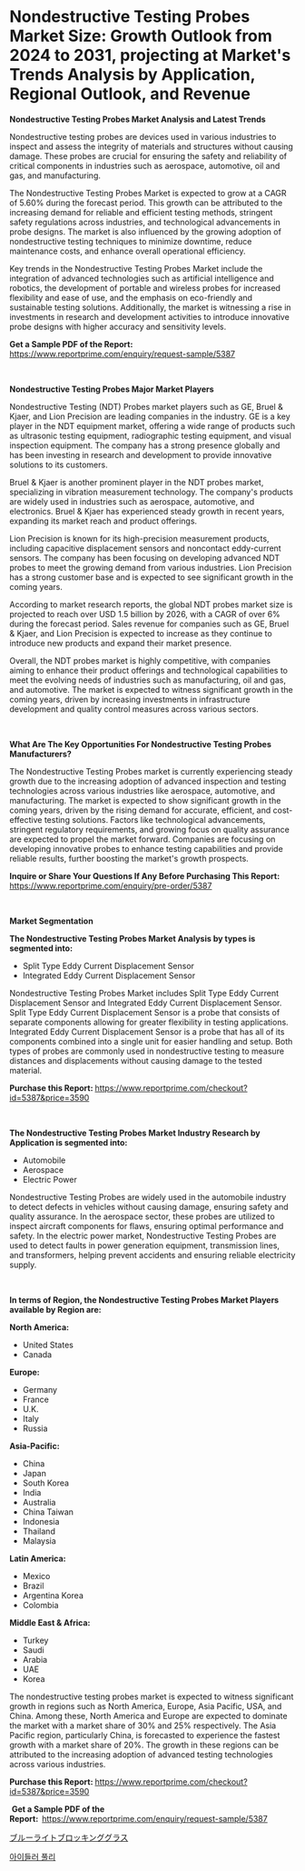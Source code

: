 <p><h1>Nondestructive Testing Probes Market Size: Growth Outlook from 2024 to 2031, projecting at Market's Trends Analysis by Application, Regional Outlook, and Revenue</h1></p><p><strong>Nondestructive Testing Probes Market Analysis and Latest Trends</strong></p>
<p><p>Nondestructive testing probes are devices used in various industries to inspect and assess the integrity of materials and structures without causing damage. These probes are crucial for ensuring the safety and reliability of critical components in industries such as aerospace, automotive, oil and gas, and manufacturing.</p><p>The Nondestructive Testing Probes Market is expected to grow at a CAGR of 5.60% during the forecast period. This growth can be attributed to the increasing demand for reliable and efficient testing methods, stringent safety regulations across industries, and technological advancements in probe designs. The market is also influenced by the growing adoption of nondestructive testing techniques to minimize downtime, reduce maintenance costs, and enhance overall operational efficiency.</p><p>Key trends in the Nondestructive Testing Probes Market include the integration of advanced technologies such as artificial intelligence and robotics, the development of portable and wireless probes for increased flexibility and ease of use, and the emphasis on eco-friendly and sustainable testing solutions. Additionally, the market is witnessing a rise in investments in research and development activities to introduce innovative probe designs with higher accuracy and sensitivity levels.</p></p>
<p><strong>Get a Sample PDF of the Report:&nbsp;</strong> <a href="https://www.reportprime.com/enquiry/request-sample/5387">https://www.reportprime.com/enquiry/request-sample/5387</a></p>
<p>&nbsp;</p>
<p><strong>Nondestructive Testing Probes Major Market Players</strong></p>
<p><p>Nondestructive Testing (NDT) Probes market players such as GE, Bruel & Kjaer, and Lion Precision are leading companies in the industry. GE is a key player in the NDT equipment market, offering a wide range of products such as ultrasonic testing equipment, radiographic testing equipment, and visual inspection equipment. The company has a strong presence globally and has been investing in research and development to provide innovative solutions to its customers.</p><p>Bruel & Kjaer is another prominent player in the NDT probes market, specializing in vibration measurement technology. The company's products are widely used in industries such as aerospace, automotive, and electronics. Bruel & Kjaer has experienced steady growth in recent years, expanding its market reach and product offerings.</p><p>Lion Precision is known for its high-precision measurement products, including capacitive displacement sensors and noncontact eddy-current sensors. The company has been focusing on developing advanced NDT probes to meet the growing demand from various industries. Lion Precision has a strong customer base and is expected to see significant growth in the coming years.</p><p>According to market research reports, the global NDT probes market size is projected to reach over USD 1.5 billion by 2026, with a CAGR of over 6% during the forecast period. Sales revenue for companies such as GE, Bruel & Kjaer, and Lion Precision is expected to increase as they continue to introduce new products and expand their market presence.</p><p>Overall, the NDT probes market is highly competitive, with companies aiming to enhance their product offerings and technological capabilities to meet the evolving needs of industries such as manufacturing, oil and gas, and automotive. The market is expected to witness significant growth in the coming years, driven by increasing investments in infrastructure development and quality control measures across various sectors.</p></p>
<p>&nbsp;</p>
<p><strong>What Are The Key Opportunities For Nondestructive Testing Probes Manufacturers?</strong></p>
<p><p>The Nondestructive Testing Probes market is currently experiencing steady growth due to the increasing adoption of advanced inspection and testing technologies across various industries like aerospace, automotive, and manufacturing. The market is expected to show significant growth in the coming years, driven by the rising demand for accurate, efficient, and cost-effective testing solutions. Factors like technological advancements, stringent regulatory requirements, and growing focus on quality assurance are expected to propel the market forward. Companies are focusing on developing innovative probes to enhance testing capabilities and provide reliable results, further boosting the market's growth prospects.</p></p>
<p><strong>Inquire or Share Your Questions If Any Before Purchasing This Report:</strong> <a href="https://www.reportprime.com/enquiry/pre-order/5387">https://www.reportprime.com/enquiry/pre-order/5387</a></p>
<p>&nbsp;</p>
<p><strong>Market Segmentation</strong></p>
<p><strong>The Nondestructive Testing Probes Market Analysis by types is segmented into:</strong></p>
<p><ul><li>Split Type Eddy Current Displacement Sensor</li><li>Integrated Eddy Current Displacement Sensor</li></ul></p>
<p><p>Nondestructive Testing Probes Market includes Split Type Eddy Current Displacement Sensor and Integrated Eddy Current Displacement Sensor. Split Type Eddy Current Displacement Sensor is a probe that consists of separate components allowing for greater flexibility in testing applications. Integrated Eddy Current Displacement Sensor is a probe that has all of its components combined into a single unit for easier handling and setup. Both types of probes are commonly used in nondestructive testing to measure distances and displacements without causing damage to the tested material.</p></p>
<p><strong>Purchase this Report:&nbsp;</strong><a href="https://www.reportprime.com/checkout?id=5387&price=3590">https://www.reportprime.com/checkout?id=5387&price=3590</a></p>
<p>&nbsp;</p>
<p><strong>The Nondestructive Testing Probes Market Industry Research by Application is segmented into:</strong></p>
<p><ul><li>Automobile</li><li>Aerospace</li><li>Electric Power</li></ul></p>
<p><p>Nondestructive Testing Probes are widely used in the automobile industry to detect defects in vehicles without causing damage, ensuring safety and quality assurance. In the aerospace sector, these probes are utilized to inspect aircraft components for flaws, ensuring optimal performance and safety. In the electric power market, Nondestructive Testing Probes are used to detect faults in power generation equipment, transmission lines, and transformers, helping prevent accidents and ensuring reliable electricity supply.</p></p>
<p>&nbsp;</p>
<p><strong>In terms of Region, the Nondestructive Testing Probes Market Players available by Region are:</strong></p>
<p>
    <p> <strong> North America: </strong>
        <ul>
            <li>United States</li>
            <li>Canada</li>
        </ul>
        </p> 
    <p> <strong> Europe: </strong>
        <ul>
            <li>Germany</li>
            <li>France</li>
            <li>U.K.</li>
            <li>Italy</li>
            <li>Russia</li>
        </ul>
        </p> 
    <p> <strong> Asia-Pacific: </strong>
        <ul>
            <li>China</li>
            <li>Japan</li>
            <li>South Korea</li>
            <li>India</li>
            <li>Australia</li>
            <li>China Taiwan</li>
            <li>Indonesia</li>
            <li>Thailand</li>
            <li>Malaysia</li>
        </ul>
        </p> 
    <p> <strong> Latin America: </strong>
        <ul>
            <li>Mexico</li>
            <li>Brazil</li>
            <li>Argentina Korea</li>
            <li>Colombia</li>
        </ul>
        </p> 
    <p> <strong> Middle East & Africa: </strong>
        <ul>
            <li>Turkey</li>
            <li>Saudi</li>
            <li>Arabia</li>
            <li>UAE</li>
            <li>Korea</li>
        </ul>
    </p>
    </p>
<p><p>The nondestructive testing probes market is expected to witness significant growth in regions such as North America, Europe, Asia Pacific, USA, and China. Among these, North America and Europe are expected to dominate the market with a market share of 30% and 25% respectively. The Asia Pacific region, particularly China, is forecasted to experience the fastest growth with a market share of 20%. The growth in these regions can be attributed to the increasing adoption of advanced testing technologies across various industries.</p></p>
<p><strong>Purchase this Report: </strong><a href="https://www.reportprime.com/checkout?id=5387&price=3590">https://www.reportprime.com/checkout?id=5387&price=3590</a></p>
<p>&nbsp;<strong>Get a Sample PDF of the Report:&nbsp;&nbsp;</strong><a href="https://www.reportprime.com/enquiry/request-sample/5387">https://www.reportprime.com/enquiry/request-sample/5387</a></p>
<p><strong></strong></p>
<p><p><a href="https://github.com/oqoeusbvpadwjs08/Market-Research-Report-List-1/blob/main/968766015758.md">ブルーライトブロッキンググラス</a></p><p><a href="https://github.com/sougarounis/Market-Research-Report-List-3/blob/main/650912014423.md">아이들러 풀리</a></p></p>